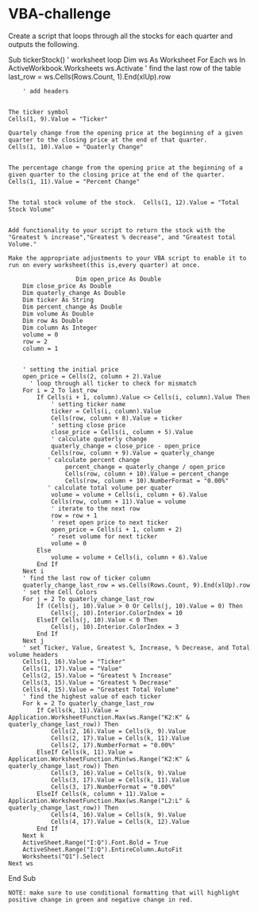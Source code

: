 # VBA-challenge 

Create a script that loops through all the stocks for each quarter and outputs the following.
                                   
Sub tickerStock()
 ' worksheet loop
Dim ws As Worksheet
    For Each ws In ActiveWorkbook.Worksheets
    ws.Activate
        ' find the last row of the table
        last_row = ws.Cells(Rows.Count, 1).End(xlUp).row 

        ' add headers 

    
    The ticker symbol            
    Cells(1, 9).Value = "Ticker" 
    
    Quartely change from the opening price at the beginning of a given quarter to the closing price at the end of that quarter.                                                         Cells(1, 10).Value = "Quaterly Change"

    
    The percentage change from the opening price at the beginning of a given quarter to the closing price at the end of the quarter.                                                    Cells(1, 11).Value = "Percent Change"          

    
    The total stock volume of the stock.  Cells(1, 12).Value = "Total Stock Volume"


    Add functionality to your script to return the stock with the  "Greatest % increase","Greatest % decrease", and "Greatest total Volume."

    Make the appropriate adjustments to your VBA script to enable it to run on every worksheet(this is,every quarter) at once.   

                       Dim open_price As Double
        Dim close_price As Double
        Dim quaterly_change As Double
        Dim ticker As String
        Dim percent_change As Double
        Dim volume As Double
        Dim row As Double
        Dim column As Integer
        volume = 0
        row = 2
        column = 1              


        ' setting the initial price
        open_price = Cells(2, column + 2).Value
          ' loop through all ticker to check for mismatch
        For i = 2 To last_row
            If Cells(i + 1, column).Value <> Cells(i, column).Value Then
                ' setting ticker name
                ticker = Cells(i, column).Value
                Cells(row, column + 8).Value = ticker
                ' setting close price
                close_price = Cells(i, column + 5).Value
                ' calculate quaterly change
                quaterly_change = close_price - open_price
                Cells(row, column + 9).Value = quaterly_change
               ' calculate percent change
                    percent_change = quaterly_change / open_price
                    Cells(row, column + 10).Value = percent_change
                    Cells(row, column + 10).NumberFormat = "0.00%"
               ' calculate total volume per quater
                volume = volume + Cells(i, column + 6).Value
                Cells(row, column + 11).Value = volume
                ' iterate to the next row
                row = row + 1
                ' reset open price to next ticker
                open_price = Cells(i + 1, column + 2)
                ' reset volume for next ticker
                volume = 0
            Else
                volume = volume + Cells(i, column + 6).Value
            End If
        Next i
        ' find the last row of ticker column
        quaterly_change_last_row = ws.Cells(Rows.Count, 9).End(xlUp).row
        ' set the Cell Colors
        For j = 2 To quaterly_change_last_row
            If (Cells(j, 10).Value > 0 Or Cells(j, 10).Value = 0) Then
                Cells(j, 10).Interior.ColorIndex = 10
            ElseIf Cells(j, 10).Value < 0 Then
                Cells(j, 10).Interior.ColorIndex = 3
            End If
        Next j
        ' set Ticker, Value, Greatest %, Increase, % Decrease, and Total volume headers
        Cells(1, 16).Value = "Ticker"
        Cells(1, 17).Value = "Value"
        Cells(2, 15).Value = "Greatest % Increase"
        Cells(3, 15).Value = "Greatest % Decrease"
        Cells(4, 15).Value = "Greatest Total Volume"
        ' find the highest value of each ticker
        For k = 2 To quaterly_change_last_row
            If Cells(k, 11).Value = Application.WorksheetFunction.Max(ws.Range("K2:K" & quaterly_change_last_row)) Then
                Cells(2, 16).Value = Cells(k, 9).Value
                Cells(2, 17).Value = Cells(k, 11).Value
                Cells(2, 17).NumberFormat = "0.00%"
            ElseIf Cells(k, 11).Value = Application.WorksheetFunction.Min(ws.Range("K2:K" & quaterly_change_last_row)) Then
                Cells(3, 16).Value = Cells(k, 9).Value
                Cells(3, 17).Value = Cells(k, 11).Value
                Cells(3, 17).NumberFormat = "0.00%"
            ElseIf Cells(k, column + 11).Value = Application.WorksheetFunction.Max(ws.Range("L2:L" & quaterly_change_last_row)) Then
                Cells(4, 16).Value = Cells(k, 9).Value
                Cells(4, 17).Value = Cells(k, 12).Value
            End If
        Next k
        ActiveSheet.Range("I:Q").Font.Bold = True
        ActiveSheet.Range("I:Q").EntireColumn.AutoFit
        Worksheets("Q1").Select
    Next ws
End Sub

        

              

    NOTE: make sure to use conditional formatting that will highlight positive change in green and negative change in red.
